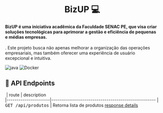 [PYTHON]:https://img.shields.io/badge/python-%23ED8B00.svg?style=for-the-badge&logo=openjdk&logoColor=white


<h1 align="center" style="font-weight: bold;">BizUP 💻</h1>
<h4>BizUP é uma iniciativa acadêmica da Faculdade SENAC PE, que visa criar soluções tecnológicas para aprimorar a gestão e eficiência de pequenas e médias empresas.</h4>
<p>. Este projeto busca não apenas melhorar a organização das operações empresariais, mas também oferecer uma experiência de usuário excepcional e intuitiva.</p>

![java][PYTHON]
![Docker](https://img.shields.io/badge/docker-%230db7ed.svg?style=for-the-badge&logo=docker&logoColor=white)


<h2 id="routes">📍 API Endpoints</h2>


​
| route               | description                                          
|----------------------|-----------------------------------------------------
| <kbd>GET /api/produtos</kbd>     | Retorna lista de produtos [response details](#get-auth-detail)
